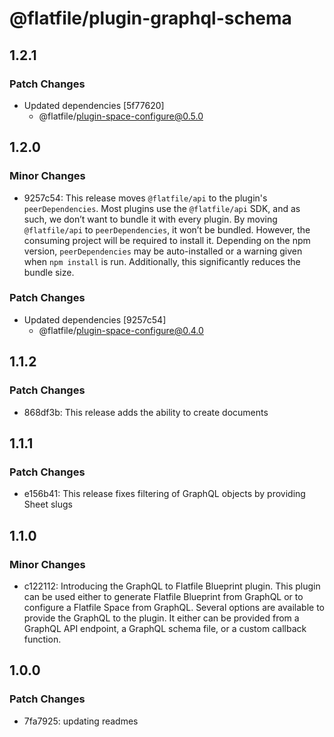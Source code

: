# @flatfile/plugin-graphql-schema

## 1.2.1

### Patch Changes

- Updated dependencies [5f77620]
  - @flatfile/plugin-space-configure@0.5.0

## 1.2.0

### Minor Changes

- 9257c54: This release moves `@flatfile/api` to the plugin's `peerDependencies`. Most plugins use the `@flatfile/api` SDK, and as such, we don’t want to bundle it with every plugin. By moving `@flatfile/api` to `peerDependencies`, it won’t be bundled. However, the consuming project will be required to install it. Depending on the npm version, `peerDependencies` may be auto-installed or a warning given when `npm install` is run. Additionally, this significantly reduces the bundle size.

### Patch Changes

- Updated dependencies [9257c54]
  - @flatfile/plugin-space-configure@0.4.0

## 1.1.2

### Patch Changes

- 868df3b: This release adds the ability to create documents

## 1.1.1

### Patch Changes

- e156b41: This release fixes filtering of GraphQL objects by providing Sheet slugs

## 1.1.0

### Minor Changes

- c122112: Introducing the GraphQL to Flatfile Blueprint plugin. This plugin can be used either to generate Flatfile Blueprint from GraphQL or to configure a Flatfile Space from GraphQL. Several options are available to provide the GraphQL to the plugin. It either can be provided from a GraphQL API endpoint, a GraphQL schema file, or a custom callback function.

## 1.0.0

### Patch Changes

- 7fa7925: updating readmes
